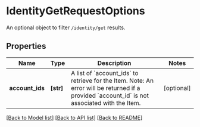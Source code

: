 # IdentityGetRequestOptions

An optional object to filter `/identity/get` results.
## Properties
Name | Type | Description | Notes
------------ | ------------- | ------------- | -------------
**account_ids** | **[str]** | A list of &#x60;account_ids&#x60; to retrieve for the Item. Note: An error will be returned if a provided &#x60;account_id&#x60; is not associated with the Item. | [optional] 

[[Back to Model list]](../README.md#documentation-for-models) [[Back to API list]](../README.md#documentation-for-api-endpoints) [[Back to README]](../README.md)


